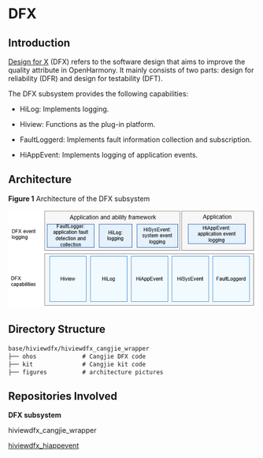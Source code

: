 # DFX<a name="EN-US_TOPIC_0000001162014185"></a>

## Introduction<a name="section1347419114210"></a>

[Design for X](https://en.wikipedia.org/wiki/Design_for_X)  \(DFX\) refers to the software design that aims to improve the quality attribute in OpenHarmony. It mainly consists of two parts: design for reliability \(DFR\) and design for testability \(DFT\).

The DFX subsystem provides the following capabilities:

-   HiLog: Implements logging.

-   Hiview: Functions as the plug-in platform.
-   FaultLoggerd: Implements fault information collection and subscription.
-   HiAppEvent: Implements logging of application events.

## Architecture<a name="section342962219551"></a>

**Figure  1**  Architecture of the DFX subsystem<a name="fig18347131919423"></a>  


![](figures/en-us_image_0000001115926312.png)

## Directory Structure<a name="section62815498425"></a>

```
base/hiviewdfx/hiviewdfx_cangjie_wrapper
├── ohos             # Cangjie DFX code
├── kit              # Cangjie kit code
├── figures          # architecture pictures
```

## Repositories Involved<a name="section767551120815"></a>

**DFX subsystem**

hiviewdfx_cangjie_wrapper

[hiviewdfx\_hiappevent](https://gitee.com/openharmony/hiviewdfx_hiappevent/blob/master/README.md)
